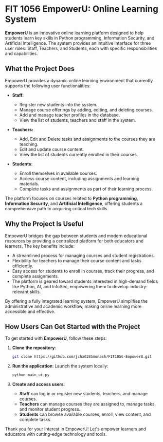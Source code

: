 # FIT 1056 EmpowerU: Online Learning System

**EmpowerU** is an innovative online learning platform designed to help students learn key skills in Python programming, Information Security, and Artificial Intelligence. The system provides an intuitive interface for three user roles: Staff, Teachers, and Students, each with specific responsibilities and capabilities.

## What the Project Does

EmpowerU provides a dynamic online learning environment that currently supports the following user functionalities:

- **Staff:**
  - Register new students into the system.
  - Manage course offerings by adding, editing, and deleting courses.
  - Add and manage teacher profiles in the database.
  - View the list of students, teachers and staff in the system.

- **Teachers:**
  - Add, Edit and Delete tasks and assignments to the courses they are teaching.
  - Edit and update course content.
  - View the list of students currently enrolled in their courses.

- **Students:**
  - Enroll themselves in available courses.
  - Access course content, including assignments and learning materials.
  - Complete tasks and assignments as part of their learning process.

The platform focuses on courses related to **Python programming**, **Information Security**, and **Artificial Intelligence**, offering students a comprehensive path to acquiring critical tech skills.

## Why the Project Is Useful

EmpowerU bridges the gap between students and modern educational resources by providing a centralized platform for both educators and learners. The key benefits include:

- A streamlined process for managing courses and student registrations.
- Flexibility for teachers to manage their course content and tasks efficiently.
- Easy access for students to enroll in courses, track their progress, and complete assignments.
- The platform is geared toward students interested in high-demand fields like Python, AI, and InfoSec, empowering them to develop industry-relevant skills.
  
By offering a fully integrated learning system, EmpowerU simplifies the administrative and academic workflow, making online learning more accessible and effective.

## How Users Can Get Started with the Project

To get started with **EmpowerU**, follow these steps:

1. **Clone the repository**:
    ```bash
    git clone https://github.com/jcha0285monash/FIT1056-EmpowerU.git
    ```

2. **Run the application**:
    Launch the system locally:
    ```bash
    python main_ui.py
    ```

3. **Create and access users**:
    - **Staff** can log in or register new students, teachers, and manage courses.
    - **Teachers** can manage courses they are assigned to, manage tasks, and monitor student progress.
    - **Students** can browse available courses, enroll, view content, and complete tasks.


Thank you for your interest in EmpowerU! Let's empower learners and educators with cutting-edge technology and tools.
